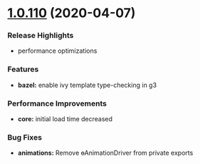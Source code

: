 <a name="1.0.110"></a>
# [1.0.110](https://demo.interval-soft.com/) (2020-04-07)

### Release Highlights

* performance optimizations


### Features

* **bazel:** enable ivy template type-checking in g3 


### Performance Improvements

* **core:** initial load time decreased


### Bug Fixes

* **animations:** Remove ɵAnimationDriver from private exports 
